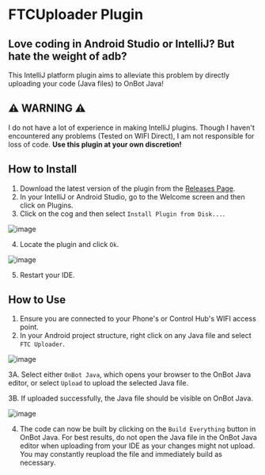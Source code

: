 # FTCUploader Plugin

## Love coding in Android Studio or IntelliJ? But hate the weight of adb?
This IntelliJ platform plugin aims to alleviate this problem by directly uploading your code (Java files) to OnBot Java!


## ⚠️ WARNING ⚠️
I do not have a lot of experience in making IntelliJ plugins. Though I haven't encountered any problems (Tested on WIFI Direct), I am not responsible for loss of code. **Use this plugin at your own discretion!**

## How to Install
1. Download the latest version of the plugin from the [Releases Page](https://github.com/Thatunknownguy2/Team17185-FTCUploaderPlugin/releases).
2. In your IntelliJ or Android Studio, go to the Welcome screen and then click on Plugins.
3. Click on the cog and then select `Install Plugin from Disk...`.

![image](https://user-images.githubusercontent.com/78375824/217407231-2c9da62a-3a55-4b84-b2d6-e82f227f1d0b.png)

4. Locate the plugin and click `Ok`.

![image](https://user-images.githubusercontent.com/78375824/217407440-04661e2c-9b80-492e-adf7-5c47ebc1c1af.png)

5. Restart your IDE.

## How to Use

1. Ensure you are connected to your Phone's or Control Hub's WIFI access point.
2. In your Android project structure, right click on any Java file and select `FTC Uploader`.

![image](https://user-images.githubusercontent.com/78375824/217408100-fc9a82d3-b071-41fb-a639-0bf9b94f9f1e.png)

3A. Select either `OnBot Java`, which opens your browser to the OnBot Java editor, or select `Upload` to upload the selected Java file. 

3B. If uploaded successfully, the Java file should be visible on OnBot Java. 

![image](https://user-images.githubusercontent.com/78375824/217409943-d9c2d8b2-98f9-4cae-83b5-e6e2dd70f3f8.png)

4. The code can now be built by clicking on the `Build Everything` button in OnBot Java. For best results, do not open the Java file in the OnBot Java editor when uploading from your IDE as your changes might not upload. You may constantly reupload the file and immediately build as necessary.
